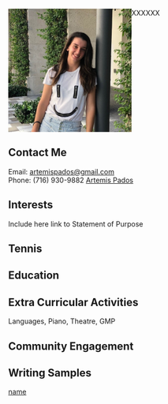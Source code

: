 <p>XXXXXX<img src="/images/headshot.jpg" width="250" height="250" align="left"></p>
  <br clear="left"/>

## Contact Me
Email: artemispados@gmail.com\
Phone: (716) 930-9882
[Artemis Pados](mailto:artemispados@gmail.com?subject=[GitHub]%20Source%20Han%20Sans)
## Interests
Include here link to Statement of Purpose
## Tennis
## Education
## Extra Curricular Activities
Languages, Piano, Theatre, GMP
## Community Engagement
## Writing Samples

<a href="/papers/ArtemisPados_StanfordOHS_ADialogueOnDiscovery.pdf">name</a>
